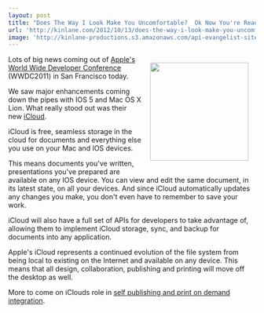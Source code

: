 ```yaml
---
layout: post
title: "Does The Way I Look Make You Uncomfortable?  Ok Now You're Ready for APIs!"
url: 'http://kinlane.com/2012/10/13/does-the-way-i-look-make-you-uncomfortable-ok-now-youre-ready-for-apis/'
image: 'http://kinlane-productions.s3.amazonaws.com/api-evangelist-site/blog/Kin-Lane-2010-2012-2.png'
---
```


<img style="padding: 15px;" src="http://kinlane-productions.s3.amazonaws.com/apple/WWDC-Moscone.png" alt="" width="200" align="right" />

Lots of big news coming out of [Apple's World Wide Developer Conference][1] (WWDC2011) in San Francisco today.

We saw major enhancements coming down the pipes with IOS 5 and Mac OS X Lion. What really stood out was their new [iCloud][2].

iCloud is free, seamless storage in the cloud for documents and everything else you use on your Mac and IOS devices.

This means documents you've written, presentations you've prepared are available on any IOS device. You can view and edit the same document, in its latest state, on all your devices. And since iCloud automatically updates any changes you make, you don't even have to remember to save your work.

iCloud will also have a full set of APIs for developers to take advantage of, allowing them to implement iCloud storage, sync, and backup for documents into any application.

Apple's iCloud represents a continued evolution of the file system from being local to existing on the Internet and available on any device. This means that all design, collaboration, publishing and printing will move off the desktop as well.

More to come on iClouds role in [self publishing and print on demand integration][3].

   [1]: http://developer.apple.com/wwdc/ (Apple's World Wide Developer Conference)
   [2]: http://www.apple.com/icloud/ (iCloud)
   [3]: http://developer.mimeo.com (self publishing and print on demand integration)
